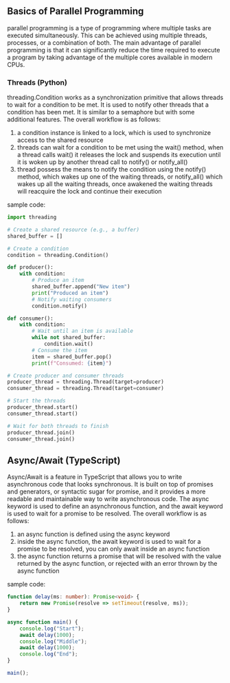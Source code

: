 
## Basics of Parallel Programming
parallel programming is a type of programming where multiple tasks are executed simultaneously. This can be achieved using multiple threads, processes, or a combination of both. The main advantage of parallel programming is that it can significantly reduce the time required to execute a program by taking advantage of the multiple cores available in modern CPUs.

### Threads (Python)
threading.Condition works as a synchronization primitive that allows threads to wait for a condition to be met. It is used to notify other threads that a condition has been met. It is similar to a semaphore but with some additional features. The overall workflow is as follows:
1. a condition instance is linked to a lock, which is used to synchronize access to the shared resource
2. threads can wait for a condition to be met using the wait() method, when a thread calls wait() it releases the lock and suspends its execution until it is woken up by another thread call to notify() or notify_all()
3. thread possess the means to notify the condition using the notify() method, which wakes up one of the waiting threads, or notify_all() which wakes up all the waiting threads, once awakened the waiting threads will reacquire the lock and continue their execution

sample code:

```python
import threading

# Create a shared resource (e.g., a buffer)
shared_buffer = []

# Create a condition
condition = threading.Condition()

def producer():
    with condition:
        # Produce an item
        shared_buffer.append("New item")
        print("Produced an item")
        # Notify waiting consumers
        condition.notify()

def consumer():
    with condition:
        # Wait until an item is available
        while not shared_buffer:
            condition.wait()
        # Consume the item
        item = shared_buffer.pop()
        print(f"Consumed: {item}")

# Create producer and consumer threads
producer_thread = threading.Thread(target=producer)
consumer_thread = threading.Thread(target=consumer)

# Start the threads
producer_thread.start()
consumer_thread.start()

# Wait for both threads to finish
producer_thread.join()
consumer_thread.join()
```

## Async/Await (TypeScript)
Async/Await is a feature in TypeScript that allows you to write asynchronous code that looks synchronous. It is built on top of promises and generators, or syntactic sugar for promise, and it provides a more readable and maintainable way to write asynchronous code. The async keyword is used to define an asynchronous function, and the await keyword is used to wait for a promise to be resolved. The overall workflow is as follows:
1. an async function is defined using the async keyword
2. inside the async function, the await keyword is used to wait for a promise to be resolved, you can only await inside an async function
3. the async function returns a promise that will be resolved with the value returned by the async function, or rejected with an error thrown by the async function

sample code:

```typescript
function delay(ms: number): Promise<void> {
    return new Promise(resolve => setTimeout(resolve, ms));
}

async function main() {
    console.log("Start");
    await delay(1000);
    console.log("Middle");
    await delay(1000);
    console.log("End");
}

main();
```

